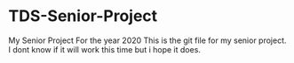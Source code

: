 # TDS-Senior-Project
My Senior Project For the year 2020
This is the git file for my senior project. I dont know if it will work this time but i hope it does.
